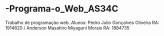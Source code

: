 # -Programa-o_Web_AS34C
Trabalho de programação web. Alunos: Pedro Julio Gonçalves Oliveira RA: 1914820 / Anderson Masahiro Miyaguni Morais RA: 1884735
